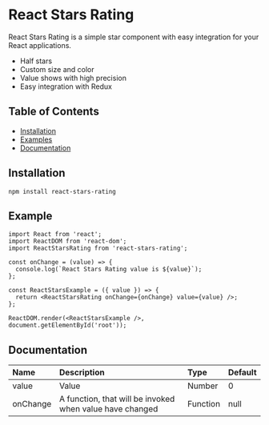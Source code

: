 # React Stars Rating

React Stars Rating is a simple star component with easy integration for your React applications.

- Half stars
- Custom size and color
- Value shows with high precision
- Easy integration with Redux

## Table of Contents

- [Installation](#installation)
- [Examples](#examples)
- [Documentation](#documentation)

## Installation

`npm install react-stars-rating`

## Example

```
import React from 'react';
import ReactDOM from 'react-dom';
import ReactStarsRating from 'react-stars-rating';

const onChange = (value) => {
  console.log(`React Stars Rating value is ${value}`);
};

const ReactStarsExample = ({ value }) => {
  return <ReactStarsRating onChange={onChange} value={value} />;
};

ReactDOM.render(<ReactStarsExample />, document.getElementById('root'));
```

## Documentation

| Name     | Description                                              | Type     | Default |
| :------- | :------------------------------------------------------- | :------- | :------ |
| value    | Value                                                    | Number   | 0       |
| onChange | A function, that will be invoked when value have changed | Function | null    |
